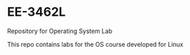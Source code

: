 # EE-3462L
Repository for Operating System Lab

This repo contains labs for the OS course developed for Linux
